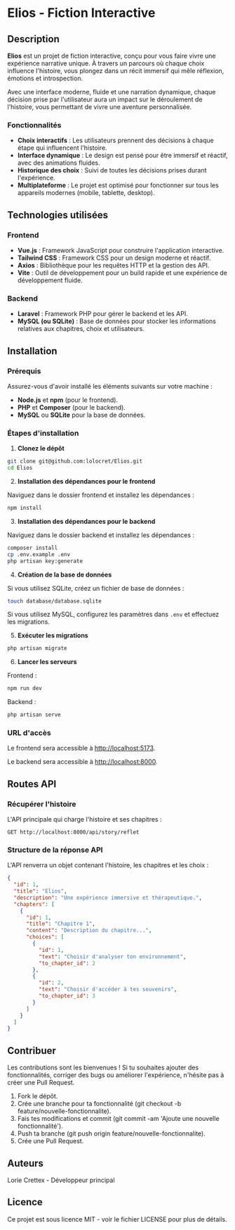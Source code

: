 # Elios - Fiction Interactive

## Description

**Elios** est un projet de fiction interactive, conçu pour vous faire vivre une expérience narrative unique. À travers un parcours où chaque choix influence l'histoire, vous plongez dans un récit immersif qui mêle réflexion, émotions et introspection.

Avec une interface moderne, fluide et une narration dynamique, chaque décision prise par l'utilisateur aura un impact sur le déroulement de l'histoire, vous permettant de vivre une aventure personnalisée.

### Fonctionnalités

* **Choix interactifs** : Les utilisateurs prennent des décisions à chaque étape qui influencent l'histoire.
* **Interface dynamique** : Le design est pensé pour être immersif et réactif, avec des animations fluides.
* **Historique des choix** : Suivi de toutes les décisions prises durant l'expérience.
* **Multiplateforme** : Le projet est optimisé pour fonctionner sur tous les appareils modernes (mobile, tablette, desktop).

## Technologies utilisées

### Frontend

* **Vue.js** : Framework JavaScript pour construire l'application interactive.
* **Tailwind CSS** : Framework CSS pour un design moderne et réactif.
* **Axios** : Bibliothèque pour les requêtes HTTP et la gestion des API.
* **Vite** : Outil de développement pour un build rapide et une expérience de développement fluide.

### Backend

* **Laravel** : Framework PHP pour gérer le backend et les API.
* **MySQL (ou SQLite)** : Base de données pour stocker les informations relatives aux chapitres, choix et utilisateurs.

## Installation

### Prérequis

Assurez-vous d'avoir installé les éléments suivants sur votre machine :

* **Node.js** et **npm** (pour le frontend).
* **PHP** et **Composer** (pour le backend).
* **MySQL** ou **SQLite** pour la base de données.

### Étapes d'installation

1. **Clonez le dépôt**

```bash
git clone git@github.com:lolocret/Elios.git
cd Elios
```

2. **Installation des dépendances pour le frontend**

Naviguez dans le dossier frontend et installez les dépendances :

```bash
npm install
```

3. **Installation des dépendances pour le backend**

Naviguez dans le dossier backend et installez les dépendances :

```bash
composer install
cp .env.example .env
php artisan key:generate
```

4. **Création de la base de données**

Si vous utilisez SQLite, créez un fichier de base de données :

```bash
touch database/database.sqlite
```

Si vous utilisez MySQL, configurez les paramètres dans `.env` et effectuez les migrations.

5. **Exécuter les migrations**

```bash
php artisan migrate
```

6. **Lancer les serveurs**

Frontend :

```bash
npm run dev
```

Backend :

```bash
php artisan serve
```

### URL d'accès

Le frontend sera accessible à [http://localhost:5173](http://localhost:5173).

Le backend sera accessible à [http://localhost:8000](http://localhost:8000).

## Routes API

### Récupérer l'histoire

L'API principale qui charge l'histoire et ses chapitres :

```http
GET http://localhost:8000/api/story/reflet
```

### Structure de la réponse API

L'API renverra un objet contenant l'histoire, les chapitres et les choix :

```json
{
  "id": 1,
  "title": "Elios",
  "description": "Une expérience immersive et thérapeutique.",
  "chapters": [
    {
      "id": 1,
      "title": "Chapitre 1",
      "content": "Description du chapitre...",
      "choices": [
        {
          "id": 1,
          "text": "Choisir d'analyser ton environnement",
          "to_chapter_id": 2
        },
        {
          "id": 2,
          "text": "Choisir d'accéder à tes souvenirs",
          "to_chapter_id": 3
        }
      ]
    }
  ]
}
```

## Contribuer

Les contributions sont les bienvenues ! Si tu souhaites ajouter des fonctionnalités, corriger des bugs ou améliorer l'expérience, n'hésite pas à créer une Pull Request.

1. Fork le dépôt.
2. Crée une branche pour ta fonctionnalité (git checkout -b feature/nouvelle-fonctionnalite).
3. Fais tes modifications et commit (git commit -am 'Ajoute une nouvelle fonctionnalité').
4. Push ta branche (git push origin feature/nouvelle-fonctionnalite).
5. Crée une Pull Request.

## Auteurs

Lorie Crettex - Développeur principal

## Licence

Ce projet est sous licence MIT - voir le fichier LICENSE pour plus de détails.

